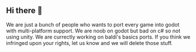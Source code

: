 ## Hi there 👋
We are just a bunch of people who wants to port every game into godot with multi-platform support.
We are noob on godot but bad on c# so not using unity.
We are currectly working on baldi's basics ports.
If you think we infringed upon your rights, let us know and we will delete those stuff.
<!--

**Here are some ideas to get you started:**

🙋‍♀️ A short introduction - what is your organization all about?
🌈 Contribution guidelines - how can the community get involved?
👩‍💻 Useful resources - where can the community find your docs? Is there anything else the community should know?
🍿 Fun facts - what does your team eat for breakfast?
🧙 Remember, you can do mighty things with the power of [Markdown](https://docs.github.com/github/writing-on-github/getting-started-with-writing-and-formatting-on-github/basic-writing-and-formatting-syntax)
-->
